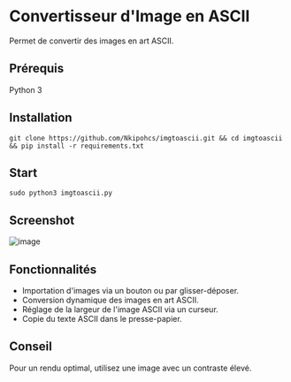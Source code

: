 
# Convertisseur d'Image en ASCII

Permet de convertir des images en art ASCII.

## Prérequis

Python 3

## Installation

```
git clone https://github.com/Nkipohcs/imgtoascii.git && cd imgtoascii && pip install -r requirements.txt
```
## Start

```
sudo python3 imgtoascii.py
```

## Screenshot

![image](https://github.com/Nkipohcs/imgtoascii/assets/117274957/09ccd49f-11f3-4905-9f9c-f942a16d95f8)


## Fonctionnalités

- Importation d'images via un bouton ou par glisser-déposer.
- Conversion dynamique des images en art ASCII.
- Réglage de la largeur de l'image ASCII via un curseur.
- Copie du texte ASCII dans le presse-papier.

## Conseil

Pour un rendu optimal, utilisez une image avec un contraste élevé.

